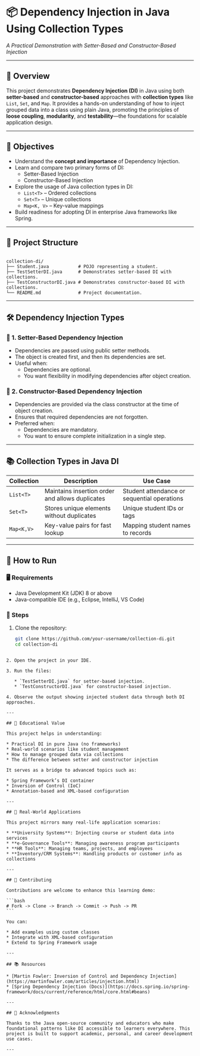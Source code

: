# 📦 Dependency Injection in Java Using Collection Types  
*A Practical Demonstration with Setter-Based and Constructor-Based Injection*

---

## 📌 Overview

This project demonstrates **Dependency Injection (DI)** in Java using both **setter-based** and **constructor-based** approaches with **collection types** like `List`, `Set`, and `Map`. It provides a hands-on understanding of how to inject grouped data into a class using plain Java, promoting the principles of **loose coupling**, **modularity**, and **testability**—the foundations for scalable application design.

---

## 🎯 Objectives

- Understand the **concept and importance** of Dependency Injection.
- Learn and compare two primary forms of DI:
  - Setter-Based Injection
  - Constructor-Based Injection
- Explore the usage of Java collection types in DI:
  - `List<T>` – Ordered collections
  - `Set<T>` – Unique collections
  - `Map<K, V>` – Key-value mappings
- Build readiness for adopting DI in enterprise Java frameworks like Spring.

---

## 📁 Project Structure

```

collection-di/
├── Student.java           # POJO representing a student.
├── TestSetterDI.java      # Demonstrates setter-based DI with collections.
├── TestConstructorDI.java # Demonstrates constructor-based DI with collections.
└── README.md              # Project documentation.

````

---

## 🛠️ Dependency Injection Types

### 🔹 1. Setter-Based Dependency Injection

- Dependencies are passed using public setter methods.
- The object is created first, and then its dependencies are set.
- Useful when:
  - Dependencies are optional.
  - You want flexibility in modifying dependencies after object creation.

### 🔸 2. Constructor-Based Dependency Injection

- Dependencies are provided via the class constructor at the time of object creation.
- Ensures that required dependencies are not forgotten.
- Preferred when:
  - Dependencies are mandatory.
  - You want to ensure complete initialization in a single step.

---

## 📚 Collection Types in Java DI

| Collection | Description | Use Case |
|------------|-------------|----------|
| `List<T>` | Maintains insertion order and allows duplicates | Student attendance or sequential operations |
| `Set<T>`  | Stores unique elements without duplicates | Unique student IDs or tags |
| `Map<K,V>`| Key-value pairs for fast lookup | Mapping student names to records |

---

## 🚀 How to Run

### 🖥 Requirements
- Java Development Kit (JDK) 8 or above
- Java-compatible IDE (e.g., Eclipse, IntelliJ, VS Code)

### 🧪 Steps
1. Clone the repository:
   ```bash
   git clone https://github.com/your-username/collection-di.git
   cd collection-di
````

2. Open the project in your IDE.

3. Run the files:

   * `TestSetterDI.java` for setter-based injection.
   * `TestConstructorDI.java` for constructor-based injection.

4. Observe the output showing injected student data through both DI approaches.

---

## 📖 Educational Value

This project helps in understanding:

* Practical DI in pure Java (no frameworks)
* Real-world scenarios like student management
* How to manage grouped data via collections
* The difference between setter and constructor injection

It serves as a bridge to advanced topics such as:

* Spring Framework’s DI container
* Inversion of Control (IoC)
* Annotation-based and XML-based configuration

---

## 📘 Real-World Applications

This project mirrors many real-life application scenarios:

* **University Systems**: Injecting course or student data into services
* **e-Governance Tools**: Managing awareness program participants
* **HR Tools**: Managing teams, projects, and employees
* **Inventory/CRM Systems**: Handling products or customer info as collections

---

## 🤝 Contributing

Contributions are welcome to enhance this learning demo:

```bash
# Fork -> Clone -> Branch -> Commit -> Push -> PR
```

You can:

* Add examples using custom classes
* Integrate with XML-based configuration
* Extend to Spring Framework usage

---

## 📚 Resources

* [Martin Fowler: Inversion of Control and Dependency Injection](https://martinfowler.com/articles/injection.html)
* [Spring Dependency Injection (Docs)](https://docs.spring.io/spring-framework/docs/current/reference/html/core.html#beans)

---

## 🙌 Acknowledgments

Thanks to the Java open-source community and educators who make foundational patterns like DI accessible to learners everywhere. This project is built to support academic, personal, and career development use cases.

---

